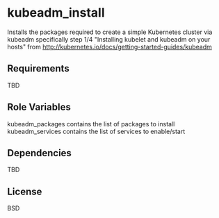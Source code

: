 kubeadm_install
===============

Installs the packages required to create a simple Kubernetes cluster via kubeadm
specifically step 1/4 "Installing kubelet and kubeadm on your hosts" from http://kubernetes.io/docs/getting-started-guides/kubeadm

Requirements
------------

TBD

Role Variables
--------------

kubeadm_packages contains the list of packages to install
kubeadm_services contains the list of services to enable/start

Dependencies
------------

TBD

License
-------

BSD

